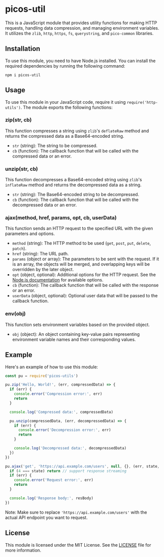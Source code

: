 # picos-util

This is a JavaScript module that provides utility functions for making HTTP requests, handling data compression, and managing environment variables. It utilizes the `zlib`, `http`, `https`, `fs`, `querystring`, and `pico-common` libraries.

## Installation

To use this module, you need to have Node.js installed. You can install the required dependencies by running the following command:

```
npm i picos-util
```

## Usage

To use this module in your JavaScript code, require it using `require('http-utils')`. The module exports the following functions:

### zip(str, cb)

This function compresses a string using `zlib`'s `deflateRaw` method and returns the compressed data as a Base64-encoded string.

- `str` (string): The string to be compressed.
- `cb` (function): The callback function that will be called with the compressed data or an error.

### unzip(str, cb)

This function decompresses a Base64-encoded string using `zlib`'s `inflateRaw` method and returns the decompressed data as a string.

- `str` (string): The Base64-encoded string to be decompressed.
- `cb` (function): The callback function that will be called with the decompressed data or an error.

### ajax(method, href, params, opt, cb, userData)

This function sends an HTTP request to the specified URL with the given parameters and options.

- `method` (string): The HTTP method to be used (`get`, `post`, `put`, `delete`, `patch`).
- `href` (string): The URL path.
- `params` (object or array): The parameters to be sent with the request. If it is an array, the objects will be merged, and overlapping keys will be overridden by the later object.
- `opt` (object, optional): Additional options for the HTTP request. See the [Node.js documentation](https://nodejs.org/api/http.html#http_http_request_options_callback) for available options.
- `cb` (function): The callback function that will be called with the response or an error.
- `userData` (object, optional): Optional user data that will be passed to the callback function.

### env(obj)

This function sets environment variables based on the provided object.

- `obj` (object): An object containing key-value pairs representing environment variable names and their corresponding values.

## Example

Here's an example of how to use this module:

```javascript
const pu = require('picos-utils')

pu.zip('Hello, World!', (err, compressedData) => {
  if (err) {
    console.error('Compression error:', err)
    return
  }

  console.log('Compressed data:', compressedData)

  pu.unzip(compressedData, (err, decompressedData) => {
    if (err) {
      console.error('Decompression error:', err)
      return
    }

    console.log('Decompressed data:', decompressedData)
  })
})

pu.ajax('get', 'https://api.example.com/users', null, {}, (err, state, resBody, res, userData) => {
  if (4 === state) return // support response streaming
  if (err) {
    console.error('Request error:', err)
    return
  }

  console.log('Response body:', resBody)
})
```

Note: Make sure to replace `'https://api.example.com/users'` with the actual API endpoint you want to request.

## License

This module is licensed under the MIT License. See the [LICENSE](LICENSE) file for more information.
